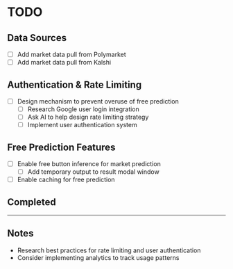 # TODO

## Data Sources
- [ ] Add market data pull from Polymarket
- [ ] Add market data pull from Kalshi

## Authentication & Rate Limiting
- [ ] Design mechanism to prevent overuse of free prediction
  - [ ] Research Google user login integration
  - [ ] Ask AI to help design rate limiting strategy
  - [ ] Implement user authentication system

## Free Prediction Features
- [ ] Enable free button inference for market prediction
  - [ ] Add temporary output to result modal window
- [ ] Enable caching for free prediction

## Completed
<!-- Move completed items here -->

---

## Notes
- Research best practices for rate limiting and user authentication
- Consider implementing analytics to track usage patterns 